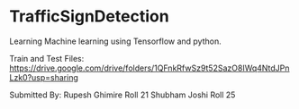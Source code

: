 # TrafficSignDetection
Learning Machine learning using Tensorflow and python. 

Train and Test Files:
https://drive.google.com/drive/folders/1QFnkRfwSz9t52SazO8IWq4NtdJPnLzk0?usp=sharing

Submitted By:
Rupesh Ghimire Roll 21
Shubham Joshi Roll 25
